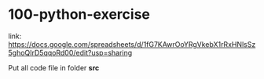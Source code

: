 # 100-python-exercise
link: https://docs.google.com/spreadsheets/d/1fG7KAwrOoYRgVkebX1rRxHNlsSz5ghoQIrD5qqoRd00/edit?usp=sharing

Put all code file in folder **src**

